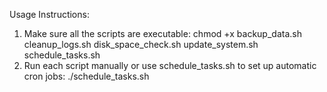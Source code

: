 Usage Instructions:
1. Make sure all the scripts are executable: chmod +x backup_data.sh cleanup_logs.sh disk_space_check.sh update_system.sh schedule_tasks.sh
2. Run each script manually or use schedule_tasks.sh to set up automatic cron jobs: ./schedule_tasks.sh


